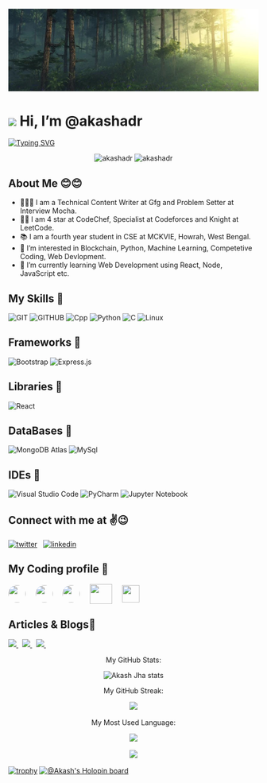 ![banner](images/Forestv3.jpg)
# <img width="30" src="https://camo.githubusercontent.com/e8e7b06ecf583bc040eb60e44eb5b8e0ecc5421320a92929ce21522dbc34c891/68747470733a2f2f6d656469612e67697068792e636f6d2f6d656469612f6876524a434c467a6361737252346961377a2f67697068792e676966"> Hi, I’m @akashadr

[![Typing SVG](https://readme-typing-svg.herokuapp.com?center=true&color=4FF7CF&lines=Welcome+to+my+profile+%F0%9F%A4%97%F0%9F%A4%97;I+Love+new+technologies+%E2%9D%A4%EF%B8%8F%F0%9F%98%8D;Like+Blockchain%2C+ML%2C+AI%F0%9F%98%81%F0%9F%98%81+)](https://git.io/typing-svg)

<p align="center"> 
 
<img src="https://komarev.com/ghpvc/?username=akashadr&label=Profile%20views&color=0e75b6&style=flat" alt="akashadr" />
<img src="https://img.shields.io/badge/-akashjha2671@gmail.com-333333?style=flat&logo=Gmail" alt="akashadr" />

</p>

## **About Me 😊😊**

- 👨🏻‍🎓 I am a Technical Content Writer at Gfg and Problem Setter at Interview Mocha.
- 👨‍💻 I am 4 star at CodeChef, Specialist at Codeforces and Knight at LeetCode.
- 📚 I am a fourth year student in CSE at MCKVIE, Howrah, West Bengal.
- 👀 I’m interested in Blockchain, Python, Machine Learning, Competetive Coding, Web Devlopment.
- 📖 I’m currently learning Web Development using React, Node, JavaScript etc.


## **My Skills 🚀**
![GIT](https://img.shields.io/badge/git-%3776AB.svg?style=for-the-badge&logo=git&logoColor=white&color=F05032)
![GITHUB](https://img.shields.io/badge/github-%3776AB.svg?style=for-the-badge&logo=github&logoColor=white&color=black)
![Cpp](https://img.shields.io/badge/C%2B%2B-00599C?style=for-the-badge&logo=c%2B%2B&logoColor=white)
![Python](https://img.shields.io/badge/python-%3776AB.svg?style=for-the-badge&logo=python&logoColor=white&color=3776AB)
![C](https://img.shields.io/badge/c-%3776AB.svg?style=for-the-badge&logo=c&logoColor=white&color=A8B9CC)
![Linux](https://img.shields.io/badge/-Linux-FCC624?logo=Linux&logoColor=white&style=for-the-badge)

## **Frameworks 🚀**
![Bootstrap](https://img.shields.io/badge/-Bootstrap-333333?style=flat&logo=bootstrap&logoColor=563D7C)
![Express.js](https://img.shields.io/badge/-Node.js-333333?style=flat&logo=node.js)


## **Libraries 🚀**
![React](https://img.shields.io/badge/-React-333333?style=flat&logo=react) 

## **DataBases 🚀**
![MongoDB Atlas](https://img.shields.io/badge/-MongoDB%20Atlas-333333?style=flat&logo=mongodb)
![MySql](https://img.shields.io/badge/-MySql-333333?style=flat&logo=mysql)

## **IDEs 🚀**
![Visual Studio Code](https://img.shields.io/badge/-Visual%20Studio%20Code-333333?style=flat&logo=visual-studio-code&logoColor=007ACC)
![PyCharm](https://img.shields.io/badge/-PyCharm-333333?style=flat&logo=pycharm&logoColor=FFFF00)
![Jupyter Notebook](https://img.shields.io/badge/-Jupyter%20Notebook-333333?style=flat&logo=Jupyter)

## **Connect with me at ✌😉**

<p align="left">

<a href="https://twitter.com/adr_akash" target="blank"><img align="center" src="https://raw.githubusercontent.com/rahuldkjain/github-profile-readme-generator/master/src/images/icons/Social/twitter.svg" alt="twitter" height="30" width="40" /></a> &nbsp; <a href="https://linkedin.com/in/akash-adr/" target="blank"><img align="center" src="https://raw.githubusercontent.com/rahuldkjain/github-profile-readme-generator/master/src/images/icons/Social/linked-in-alt.svg" alt="linkedin" height="30" width="40" /></a>

</p>

## **My Coding profile 🌊**

<a href="https://codeforces.com/profile/akashjha2671" target="blank"><img align="center" src="https://play-lh.googleusercontent.com/EkSlLWf2-04k5Y5F_MDLqoXPdo0TyZX3zKdCfsEUDqVB7INUypTOd6AVmkE_X7ej3JuR" alt="" height="35" width="35" style="border-radius: 50px"/></a> &nbsp; &nbsp; <a href="https://www.codechef.com/users/akash_adr" target="blank"><img align="center" src="https://cdn.codechef.com/images/cc-logo.svg" alt="" height="35" width="35" style="border-radius: 50px"/></a> &nbsp; &nbsp; <a href="https://www.hackerrank.com/akashjha2671" target="blank"><img align="center" src="https://upload.wikimedia.org/wikipedia/commons/4/40/HackerRank_Icon-1000px.png" alt="" height="35" width="35" style="border-radius: 50px"/></a> &nbsp; &nbsp; <a href="https://leetcode.com/Akash_Adr/" target="blank"><img align="center" src="https://camo.githubusercontent.com/cc970ca71436129d452abe304b052203754cf170951dd0a2a1903613f5b32999/68747470733a2f2f692e70696e696d672e636f6d2f6f726967696e616c732f37332f65312f35342f37336531353432323031316537363365613962333033613737333865373161332e676966" alt="" height="40" width="45" /></a> &nbsp; &nbsp; <a href="https://auth.geeksforgeeks.org/user/akashjha2671/" target="blank"><img align="center" src="https://media.geeksforgeeks.org/wp-content/uploads/20210608021423/Output.gif" alt="" height="35" width="35" /></a> 

## **Articles & Blogs📜**

<div id= "Blogs">
 <p>
 <a href="https://auth.geeksforgeeks.org/user/akashjha2671/articles" target="blank">
  <img src="https://img.shields.io/badge/GeeksforGeeks-776AB.svg?style=for-the-badge&logo=GeeksforGeeks&logoColor=white&color=2f8d46">
 </a>  &nbsp;

 <a href="https://medium.com/@akashjha2671" target="blank">
  <img src="https://img.shields.io/badge/medium-776AB.svg?style=for-the-badge&logo=medium&logoColor=white&color=black">
 </a> &nbsp;
 
  <a href="https://www.quora.com/profile/Akash-Adr" target="blank">
  <img src="https://img.shields.io/badge/quora-776AB.svg?style=for-the-badge&logo=quora&logoColor=white&color=rgb(185, 43, 39)">
 </a> &nbsp;
  
</p>
</div>


<div>
  <p align="center" 'text-style=Bold;'>My GitHub Stats:</p>

  <p align="center"><img src="https://github-readme-stats.vercel.app/api?username=akashadr&show_icons=true&theme=tokyonight&count_private=true" alt="Akash Jha stats"/>

  <p align="center">My GitHub Streak:</p>

  <p align="center"><img src="https://github-readme-streak-stats.herokuapp.com?user=akashadr&theme=github-dark-blue&date_format=j%20M%5B%20Y%5D"/>

  <p align="center" >My Most Used Language:</p>
    
  <p align="center"><img height="150px" src="https://github-readme-stats.vercel.app/api/top-langs/?username=Exoutia&hide=html&hide_title=true&hide_border=true&layout=compact&langs_count=6&text_color=000&icon_color=fff&bg_color=0,52fa5a,4dfcff,c64dff&theme=graywhite">

  <p align="center"><img src="https://activity-graph.herokuapp.com/graph?username=akashadr&theme=github"></p>

</div>

[![trophy](https://github-profile-trophy.vercel.app/?username=akashadr&theme=onestar)](https://github.com/ryo-ma/github-profile-trophy)
[![@Akash's Holopin board](https://holopin.io/api/user/board?user=akashadr)](https://holopin.io/@akashadr) 
